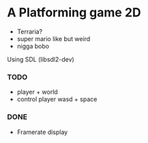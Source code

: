 # A Platforming game 2D

* Terraria?
* super mario like but weird
* nigga bobo

Using SDL (libsdl2-dev)

### TODO

* player + world
* control player wasd + space

### DONE

* Framerate display

